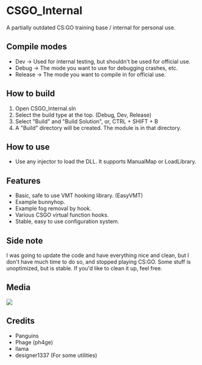 # CSGO_Internal
A partially outdated CS:GO training base / internal for personal use.

## Compile modes
- Dev -> Used for internal testing, but shouldn't be used for official use.
- Debug -> The mode you want to use for debugging crashes, etc.
- Release -> The mode you want to compile in for official use.

## How to build
1. Open CSGO_Internal.sln
2. Select the build type at the top. (Debug, Dev, Release)
3. Select "Build" and "Build Solution", or, CTRL + SHIFT + B
4. A "Build" directory will be created. The module is in that directory.

## How to use
- Use any injector to load the DLL. It supports ManualMap or LoadLibrary.

## Features
- Basic, safe to use VMT hooking library. (EasyVMT)
- Example bunnyhop.
- Example fog removal by hook.
- Various CSGO virtual function hooks.
- Stable, easy to use configuration system.

## Side note
I was going to update the code and have everything nice and clean, but I don't have much time to do so, and stopped playing CS:GO. Some stuff is unoptimized, but is stable. If you'd like to clean it up, feel free.

## Media
<img src="https://i.imgur.com/rGYKXVi.png"/>

## Credits
- Panguins
- Phage (ph4ge)
- llama
- designer1337 (For some utilities)
